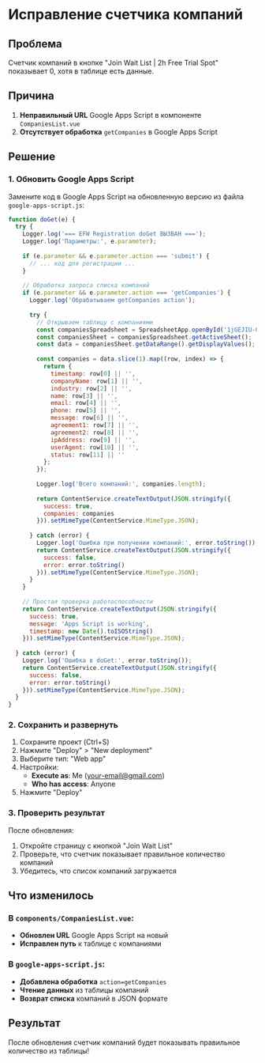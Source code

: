 # Исправление счетчика компаний

## Проблема
Счетчик компаний в кнопке "Join Wait List | 2h Free Trial Spot" показывает 0, хотя в таблице есть данные.

## Причина
1. **Неправильный URL** Google Apps Script в компоненте `CompaniesList.vue`
2. **Отсутствует обработка** `getCompanies` в Google Apps Script

## Решение

### 1. Обновить Google Apps Script
Замените код в Google Apps Script на обновленную версию из файла `google-apps-script.js`:

```javascript
function doGet(e) {
  try {
    Logger.log('=== EFW Registration doGet ВЫЗВАН ===');
    Logger.log('Параметры:', e.parameter);
    
    if (e.parameter && e.parameter.action === 'submit') {
      // ... код для регистрации ...
    }
    
    // Обработка запроса списка компаний
    if (e.parameter && e.parameter.action === 'getCompanies') {
      Logger.log('Обрабатываем getCompanies action');
      
      try {
        // Открываем таблицу с компаниями
        const companiesSpreadsheet = SpreadsheetApp.openById('1jGEJIU-0Cwx151O0JczBkoaUCE48j5saab-R5eKzLfM');
        const companiesSheet = companiesSpreadsheet.getActiveSheet();
        const data = companiesSheet.getDataRange().getDisplayValues();
        
        const companies = data.slice(1).map((row, index) => {
          return {
            timestamp: row[0] || '',
            companyName: row[1] || '',
            industry: row[2] || '',
            name: row[3] || '',
            email: row[4] || '',
            phone: row[5] || '',
            message: row[6] || '',
            agreement1: row[7] || '',
            agreement2: row[8] || '',
            ipAddress: row[9] || '',
            userAgent: row[10] || '',
            status: row[11] || ''
          };
        });
        
        Logger.log('Всего компаний:', companies.length);
        
        return ContentService.createTextOutput(JSON.stringify({
          success: true,
          companies: companies
        })).setMimeType(ContentService.MimeType.JSON);
        
      } catch (error) {
        Logger.log('Ошибка при получении компаний:', error.toString());
        return ContentService.createTextOutput(JSON.stringify({
          success: false,
          error: error.toString()
        })).setMimeType(ContentService.MimeType.JSON);
      }
    }
    
    // Простая проверка работоспособности
    return ContentService.createTextOutput(JSON.stringify({
      success: true,
      message: 'Apps Script is working',
      timestamp: new Date().toISOString()
    })).setMimeType(ContentService.MimeType.JSON);
    
  } catch (error) {
    Logger.log('Ошибка в doGet:', error.toString());
    return ContentService.createTextOutput(JSON.stringify({
      success: false,
      error: error.toString()
    })).setMimeType(ContentService.MimeType.JSON);
  }
}
```

### 2. Сохранить и развернуть
1. Сохраните проект (Ctrl+S)
2. Нажмите "Deploy" > "New deployment"
3. Выберите тип: "Web app"
4. Настройки:
   - **Execute as**: Me (your-email@gmail.com)
   - **Who has access**: Anyone
5. Нажмите "Deploy"

### 3. Проверить результат
После обновления:
1. Откройте страницу с кнопкой "Join Wait List"
2. Проверьте, что счетчик показывает правильное количество компаний
3. Убедитесь, что список компаний загружается

## Что изменилось

### В `components/CompaniesList.vue`:
- **Обновлен URL** Google Apps Script на новый
- **Исправлен путь** к таблице с компаниями

### В `google-apps-script.js`:
- **Добавлена обработка** `action=getCompanies`
- **Чтение данных** из таблицы компаний
- **Возврат списка** компаний в JSON формате

## Результат
После обновления счетчик компаний будет показывать правильное количество из таблицы!












